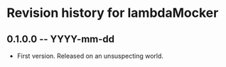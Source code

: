 # Revision history for lambdaMocker

## 0.1.0.0 -- YYYY-mm-dd

* First version. Released on an unsuspecting world.
